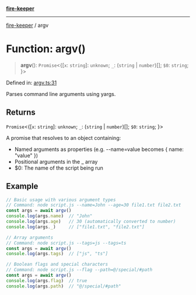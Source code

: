 [**fire-keeper**](../README.md)

***

[fire-keeper](../README.md) / argv

# Function: argv()

> **argv**(): `Promise`\<\{[`x`: `string`]: `unknown`; `_`: (`string` \| `number`)[]; `$0`: `string`; \}\>

Defined in: [argv.ts:31](https://github.com/phonowell/fire-keeper/blob/main/src/argv.ts#L31)

Parses command line arguments using yargs.

## Returns

`Promise`\<\{[`x`: `string`]: `unknown`; `_`: (`string` \| `number`)[]; `$0`: `string`; \}\>

A promise that resolves to an object containing:
  - Named arguments as properties (e.g. --name=value becomes { name: "value" })
  - Positional arguments in the _ array
  - $0: The name of the script being run

## Example

```typescript
// Basic usage with various argument types
// Command: node script.js --name=John --age=30 file1.txt file2.txt
const args = await argv()
console.log(args.name)  // "John"
console.log(args.age)   // 30 (automatically converted to number)
console.log(args._)     // ["file1.txt", "file2.txt"]

// Array arguments
// Command: node script.js --tags=js --tags=ts
const args = await argv()
console.log(args.tags)  // ["js", "ts"]

// Boolean flags and special characters
// Command: node script.js --flag --path=@/special/#path
const args = await argv()
console.log(args.flag)  // true
console.log(args.path)  // "@/special/#path"
```
